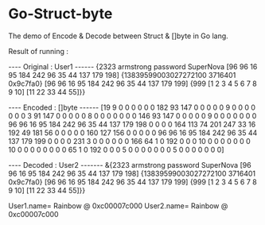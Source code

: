 # Go-Struct-byte
The demo of Encode &amp; Decode between Struct &amp; []byte in Go lang.

Result of running :


---- Original : User1 ------
 {2323 armstrong password SuperNova [96 96 16 95 184 242 96 35 44 137 179 198] {13839599003027272100 3716401 0x9c7fa0} [96 96 16 95 184 242 96 35 44 137 179 199] {999 [1 2 3 4 5 6 7 8 9 10] [11 22 33 44 55]}}

---- Encoded : []byte ------
  [19 9 0 0 0 0 0 0 182 93 147 0 0 0 0 0 9 0 0 0 0 0 0 0 3 91 147 0 0 0 0 0 8 0 0 0 0 0 0 0 146 93 147 0 0 0 0 0 9 0 0 0 0 0 0 0 96 96 16 95 184 242 96 35 44 137 179 198 0 0 0 0 164 113 74 201 247 33 16 192 49 181 56 0 0 0 0 0 160 127 156 0 0 0 0 0 96 96 16 95 184 242 96 35 44 137 179 199 0 0 0 0 231 3 0 0 0 0 0 0 166 64 1 0 192 0 0 0 10 0 0 0 0 0 0 0 10 0 0 0 0 0 0 0 0 65 1 0 192 0 0 0 5 0 0 0 0 0 0 0 5 0 0 0 0 0 0 0]

---- Decoded : User2 -------
 &{2323 armstrong password SuperNova [96 96 16 95 184 242 96 35 44 137 179 198] {13839599003027272100 3716401 0x9c7fa0} [96 96 16 95 184 242 96 35 44 137 179 199] {999 [1 2 3 4 5 6 7 8 9 10] [11 22 33 44 55]}}


  User1.name= Rainbow  @  0xc00007c000
  User2.name= Rainbow  @  0xc00007c000
